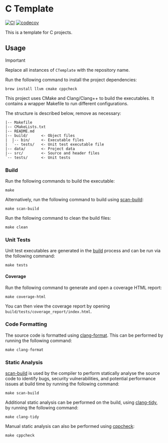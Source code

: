 # C Template

[![CI](https://github.com/oparsons22/CTemplate/actions/workflows/CI.yml/badge.svg)](https://github.com/oparsons22/CTemplate/actions/workflows/CI.yml)
[![codecov](https://codecov.io/github/oparsons22/CTemplate/graph/badge.svg?token=8FJXAAC5PM)](https://codecov.io/github/oparsons22/CTemplate)

This is a template for C projects.

## Usage

> [!important]
> Replace all instances of `CTemplate` with the repository name.

Run the following command to install the project dependencies:

```shell
brew install llvm cmake cppcheck
```

This project uses CMake and Clang/Clang++ to build the executables. It contains
a wrapper Makefile to run different configurations.

The structure is described below, remove as necessary:

```text
|-- Makefile
|-- CMakeLists.txt
|-- README.md
|-- build/      <- Object files
|  |-- bin/     <- Executable files
|  `-- tests/   <- Unit test executable file
|-- data/       <- Project data
|-- src/        <- Source and header files
`-- tests/      <- Unit tests
```

### Build

Run the following commands to build the executable:

```shell
make
```

Alternatively, run the following command to build using [scan-build](https://clang.llvm.org/docs/analyzer/user-docs/CommandLineUsage.html#scan-build):

```shell
make scan-build
```

Run the following command to clean the build files:

```shell
make clean
```

### Unit Tests

Unit test executables are generated in the [build](#build) process and can be run via the following command:

```shell
make tests
```

#### Coverage

Run the following command to generate and open a coverage HTML report:

```shell
make coverage-html
```

You can then view the coverage report by opening `build/tests/coverage_report/index.html`.

### Code Formatting

The source code is formatted using [clang-format](https://clang.llvm.org/docs/ClangFormat.html#clangformat). This can be performed by running the following command:

```shell
make clang-format
```

### Static Analysis

[scan-build](https://clang.llvm.org/docs/analyzer/user-docs/CommandLineUsage.html#scan-build) is used by the compiler to perform statically analyse the source code to identify bugs, security vulnerabilities, and potential performance issues at build time by running the following command:

```shell
make scan-build
```

Additional static analysis can be performed on the build, using [clang-tidy](https://clang.llvm.org/extra/clang-tidy/), by running the following command:

```shell
make clang-tidy
```

Manual static analysis can also be performed using [cppcheck](https://sourceforge.net/projects/cppcheck/):

```shell
make cppcheck
```

